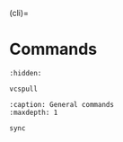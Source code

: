 (cli)=

# Commands

```{toctree}
:hidden:

vcspull
```

```{toctree}
:caption: General commands
:maxdepth: 1

sync
```
